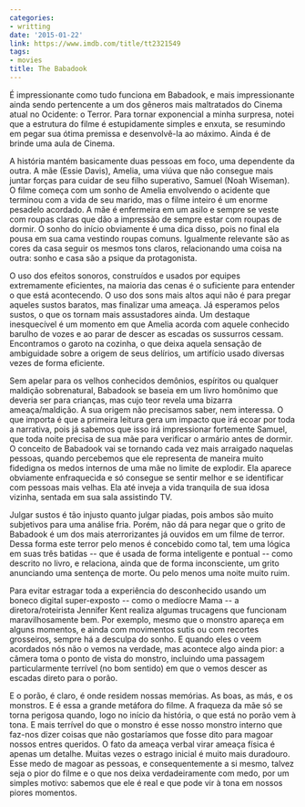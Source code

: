 ```yaml
---
categories:
- writting
date: '2015-01-22'
link: https://www.imdb.com/title/tt2321549
tags:
- movies
title: The Babadook
---
```


É impressionante como tudo funciona em Babadook, e mais impressionante ainda sendo pertencente a um dos gêneros mais maltratados do Cinema atual no Ocidente: o Terror. Para tornar exponencial a minha surpresa, notei que a estrutura do filme é estupidamente simples e enxuta, se resumindo em pegar sua ótima premissa e desenvolvê-la ao máximo. Ainda é de brinde uma aula de Cinema.

A história mantém basicamente duas pessoas em foco, uma dependente da outra. A mãe (Essie Davis), Amelia, uma viúva que não consegue mais juntar forças para cuidar de seu filho superativo, Samuel (Noah Wiseman). O filme começa com um sonho de Amelia envolvendo o acidente que terminou com a vida de seu marido, mas o filme inteiro é um enorme pesadelo acordado. A mãe é enfermeira em um asilo e sempre se veste com roupas claras que dão a impressão de sempre estar com roupas de dormir. O sonho do início obviamente é uma dica disso, pois no final ela pousa em sua cama vestindo roupas comuns. Igualmente relevante são as cores da casa seguir os mesmos tons claros, relacionando uma coisa na outra: sonho e casa são a psique da protagonista.

O uso dos efeitos sonoros, construídos e usados por equipes extremamente eficientes, na maioria das cenas é o suficiente para entender o que está acontecendo. O uso dos sons mais altos aqui não é para pregar aqueles sustos baratos, mas finalizar uma ameaça. Já esperamos pelos sustos, o que os tornam mais assustadores ainda. Um destaque inesquecível é um momento em que Amelia acorda com aquele conhecido barulho de vozes e ao parar de descer as escadas os sussurros cessam. Encontramos o garoto na cozinha, o que deixa aquela sensação de ambiguidade sobre a origem de seus delírios, um artifício usado diversas vezes de forma eficiente.

Sem apelar para os velhos conhecidos demônios, espíritos ou qualquer maldição sobrenatural, Babadook se baseia em um livro homônimo que deveria ser para crianças, mas cujo teor revela uma bizarra ameaça/maldição. A sua origem não precisamos saber, nem interessa. O que importa é que a primeira leitura gera um impacto que irá ecoar por toda a narrativa, pois já sabemos que isso irá impressionar fortemente Samuel, que toda noite precisa de sua mãe para verificar o armário antes de dormir. O conceito de Babadook vai se tornando cada vez mais arraigado naquelas pessoas, quando percebemos que ele representa de maneira muito fidedigna os medos internos de uma mãe no limite de explodir. Ela aparece obviamente enfraquecida e só consegue se sentir melhor e se identificar com pessoas mais velhas. Ela até inveja a vida tranquila de sua idosa vizinha, sentada em sua sala assistindo TV.

Julgar sustos é tão injusto quanto julgar piadas, pois ambos são muito subjetivos para uma análise fria. Porém, não dá para negar que o grito de Babadook é um dos mais aterrorizantes já ouvidos em um filme de terror. Dessa forma este terror pelo menos é concebido como tal, tem uma lógica em suas três batidas -- que é usada de forma inteligente e pontual -- como descrito no livro, e relaciona, ainda que de forma inconsciente, um grito anunciando uma sentença de morte. Ou pelo menos uma noite muito ruim.

Para evitar estragar toda a experiência do desconhecido usando um boneco digital super-exposto -- como o medíocre Mama -- a diretora/roteirista Jennifer Kent realiza algumas trucagens que funcionam maravilhosamente bem. Por exemplo, mesmo que o monstro apareça em alguns momentos, e ainda com movimentos sutis ou com recortes grosseiros, sempre há a desculpa do sonho. E quando eles o veem acordados nós não o vemos na verdade, mas acontece algo ainda pior: a câmera toma o ponto de vista do monstro, incluindo uma passagem particularmente terrível (no bom sentido) em que o vemos descer as escadas direto para o porão.

E o porão, é claro, é onde residem nossas memórias. As boas, as más, e os monstros. E é essa a grande metáfora do filme. A fraqueza da mãe só se torna perigosa quando, logo no início da história, o que está no porão vem à tona. E mais terrível do que o monstro é esse nosso monstro interno que faz-nos dizer coisas que não gostaríamos que fosse dito para magoar nossos entres queridos. O fato da ameaça verbal virar ameaça física é apenas um detalhe. Muitas vezes o estrago inicial é muito mais duradouro. Esse medo de magoar as pessoas, e consequentemente a si mesmo, talvez seja o pior do filme e o que nos deixa verdadeiramente com medo, por um simples motivo: sabemos que ele é real e que pode vir à tona em nossos piores momentos.